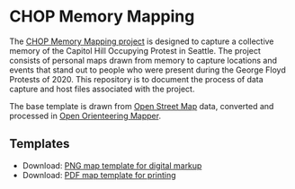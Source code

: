 # CHOP Memory Mapping
The [CHOP Memory Mapping project](https://chopmemorymaps.tumblr.com/) is designed to capture a collective memory of the Capitol Hill Occupying Protest in Seattle. The project consists of personal maps drawn from memory to capture locations and events that stand out to people who were present during the George Floyd Protests of 2020. This repository is to document the process of data capture and host files associated with the project.

The base template is drawn from [Open Street Map](https://www.openstreetmap.org/) data, converted and processed in [Open Orienteering Mapper](https://github.com/OpenOrienteering/mapper).

## Templates
* Download: <a href="https://github.com/Frijol/CHOP-Memory-Mapping/blob/main/templates/map-template.png" download="CHOP map template PNG">PNG map template for digital markup</a>
* Download: <a href="https://github.com/Frijol/CHOP-Memory-Mapping/blob/main/templates/map-template.pdf" download="CHOP map template PDF">PDF map template for printing</a>
